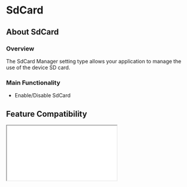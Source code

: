 # SdCard

## About SdCard

### Overview

The SdCard Manager setting type allows your application to manage the use of the device SD card.

### Main Functionality

* Enable/Disable SdCard


## Feature Compatibility
<iframe src="compare.html#mx=4.3&csp=SdCardMgr&os=All&embed=true"></iframe> 
